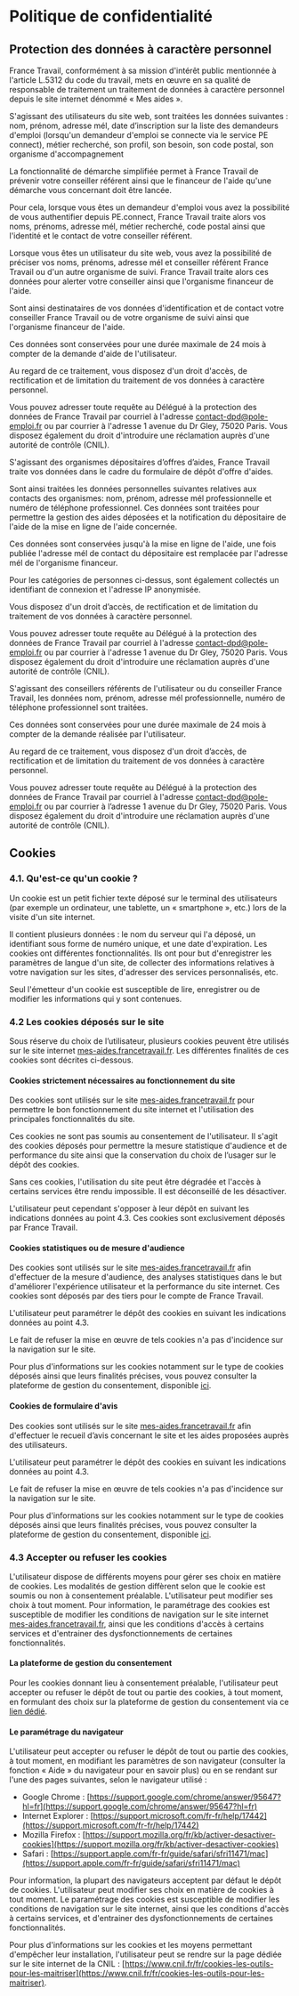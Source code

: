 Politique de confidentialité
============================

Protection des données à caractère personnel
--------------------------------------------

France Travail, conformément à sa mission d'intérêt public mentionnée à l'article L.5312 du code du travail, mets en œuvre en sa qualité de responsable de traitement un traitement de données à caractère personnel depuis le site internet dénommé « Mes aides ».

S'agissant des utilisateurs du site web, sont traitées les données suivantes : nom, prénom, adresse mél, date d’inscription sur la liste des demandeurs d'emploi (lorsqu'un demandeur d'emploi se connecte via le service PE connect), métier recherché, son profil, son besoin, son code postal, son organisme d'accompagnement

La fonctionnalité de démarche simplifiée permet à France Travail de prévenir votre conseiller référent ainsi que le financeur de l'aide qu'une démarche vous concernant doit être lancée.

Pour cela, lorsque vous êtes un demandeur d'emploi vous avez la possibilité de vous authentifier depuis PE.connect, France Travail traite alors vos noms, prénoms, adresse mél, métier recherché, code postal ainsi que l'identité et le contact de votre conseiller référent.

Lorsque vous êtes un utilisateur du site web, vous avez la possibilité de préciser vos noms, prénoms, adresse mél et conseiller référent France Travail ou d'un autre organisme de suivi. France Travail traite alors ces données pour alerter votre conseiller ainsi que l'organisme financeur de l'aide.

Sont ainsi destinataires de vos données d'identification et de contact votre conseiller France Travail ou de votre organisme de suivi ainsi que l'organisme financeur de l'aide.

Ces données sont conservées pour une durée maximale de 24 mois à compter de la demande d'aide de l'utilisateur.

Au regard de ce traitement, vous disposez d'un droit d'accès, de rectification et de limitation du traitement de vos données à caractère personnel.

Vous pouvez adresser toute requête au Délégué à la protection des données de France Travail par courriel à l'adresse [contact-dpd@pole-emploi.fr](mailto:contact-dpd@pole-emploi.fr) ou par courrier à l'adresse 1 avenue du Dr Gley, 75020 Paris. Vous disposez également du droit d'introduire une réclamation auprès d'une autorité de contrôle (CNIL).

S'agissant des organismes dépositaires d’offres d’aides, France Travail traite vos données dans le cadre du formulaire de dépôt d'offre d'aides.

Sont ainsi traitées les données personnelles suivantes relatives aux contacts des organismes: nom, prénom, adresse mél professionnelle et numéro de téléphone professionnel. Ces données sont traitées pour permettre la gestion des aides déposées et la notification du dépositaire de l'aide de la mise en ligne de l'aide concernée.

Ces données sont conservées jusqu'à la mise en ligne de l'aide, une fois publiée l'adresse mél de contact du dépositaire est remplacée par l'adresse mél de l'organisme financeur.

Pour les catégories de personnes ci-dessus, sont également collectés un identifiant de connexion et l'adresse IP anonymisée.

Vous disposez d'un droit d’accès, de rectification et de limitation du traitement de vos données à caractère personnel.

Vous pouvez adresser toute requête au Délégué à la protection des données de France Travail par courriel à l'adresse [contact-dpd@pole-emploi.fr](mailto:contact-dpd@pole-emploi.fr) ou par courrier à l'adresse 1 avenue du Dr Gley, 75020 Paris. Vous disposez également du droit d'introduire une réclamation auprès d'une autorité de contrôle (CNIL).

S'agissant des conseillers référents de l'utilisateur ou du conseiller France Travail, les données nom, prénom, adresse mél professionnelle, numéro de téléphone professionnel sont traitées.

Ces données sont conservées pour une durée maximale de 24 mois à compter de la demande réalisée par l'utilisateur.

Au regard de ce traitement, vous disposez d'un droit d’accès, de rectification et de limitation du traitement de vos données à caractère personnel.

Vous pouvez adresser toute requête au Délégué à la protection des données de France Travail par courriel à l'adresse [contact-dpd@pole-emploi.fr](mailto:contact-dpd@pole-emploi.fr) ou par courrier à l’adresse 1 avenue du Dr Gley, 75020 Paris. Vous disposez également du droit d'introduire une réclamation auprès d'une autorité de contrôle (CNIL).

Cookies
-------

### 4.1. Qu'est-ce qu'un cookie ?

Un cookie est un petit fichier texte déposé sur le terminal des utilisateurs (par exemple un ordinateur, une tablette, un « smartphone », etc.) lors de la visite d'un site internet.

Il contient plusieurs données : le nom du serveur qui l'a déposé, un identifiant sous forme de numéro unique, et une date d'expiration. Les cookies ont différentes fonctionnalités. Ils ont pour but d'enregistrer les paramètres de langue d'un site, de collecter des informations relatives à votre navigation sur les sites, d'adresser des services personnalisés, etc.

Seul l'émetteur d'un cookie est susceptible de lire, enregistrer ou de modifier les informations qui y sont contenues.

### 4.2 Les cookies déposés sur le site

Sous réserve du choix de l’utilisateur, plusieurs cookies peuvent être utilisés sur le site internet [mes-aides.francetravail.fr](https://mes-aides.francetravail.fr/). Les différentes finalités de ces cookies sont décrites ci-dessous.

#### Cookies strictement nécessaires au fonctionnement du site

Des cookies sont utilisés sur le site [mes-aides.francetravail.fr](https://mes-aides.francetravail.fr/) pour permettre le bon fonctionnement du site internet et l'utilisation des principales fonctionnalités du site.

Ces cookies ne sont pas soumis au consentement de l'utilisateur. Il s'agit des cookies déposés pour permettre la mesure statistique d'audience et de performance du site ainsi que la conservation du choix de l’usager sur le dépôt des cookies.

Sans ces cookies, l'utilisation du site peut être dégradée et l'accès à certains services être rendu impossible. Il est déconseillé de les désactiver.

L'utilisateur peut cependant s'opposer à leur dépôt en suivant les indications données au point 4.3. Ces cookies sont exclusivement déposés par France Travail.

#### Cookies statistiques ou de mesure d'audience

Des cookies sont utilisés sur le site [mes-aides.francetravail.fr](https://mes-aides.francetravail.fr/) afin d'effectuer de la mesure d'audience, des analyses statistiques dans le but d'améliorer l'expérience utilisateur et la performance du site internet. Ces cookies sont déposés par des tiers pour le compte de France Travail.

L'utilisateur peut paramétrer le dépôt des cookies en suivant les indications données au point 4.3.

Le fait de refuser la mise en œuvre de tels cookies n'a pas d'incidence sur la navigation sur le site.

Pour plus d'informations sur les cookies notamment sur le type de cookies déposés ainsi que leurs finalités précises, vous pouvez consulter la plateforme de gestion du consentement, disponible [ici](#).

#### Cookies de formulaire d'avis

Des cookies sont utilisés sur le site [mes-aides.francetravail.fr](https://mes-aides.francetravail.fr/) afin d'effectuer le recueil d’avis concernant le site et les aides proposées auprès des utilisateurs.

L'utilisateur peut paramétrer le dépôt des cookies en suivant les indications données au point 4.3.

Le fait de refuser la mise en œuvre de tels cookies n'a pas d'incidence sur la navigation sur le site.

Pour plus d'informations sur les cookies notamment sur le type de cookies déposés ainsi que leurs finalités précises, vous pouvez consulter la plateforme de gestion du consentement, disponible [ici](#).

### 4.3 Accepter ou refuser les cookies

L'utilisateur dispose de différents moyens pour gérer ses choix en matière de cookies. Les modalités de gestion diffèrent selon que le cookie est soumis ou non à consentement préalable. L'utilisateur peut modifier ses choix à tout moment. Pour information, le paramétrage des cookies est susceptible de modifier les conditions de navigation sur le site internet [mes-aides.francetravail.fr](https://mes-aides.francetravail.fr/), ainsi que les conditions d'accès à certains services et d'entrainer des dysfonctionnements de certaines fonctionnalités.

#### La plateforme de gestion du consentement

Pour les cookies donnant lieu à consentement préalable, l'utilisateur peut accepter ou refuser le dépôt de tout ou partie des cookies, à tout moment, en formulant des choix sur la plateforme de gestion du consentement via ce [lien dédié](#).

#### Le paramétrage du navigateur

L'utilisateur peut accepter ou refuser le dépôt de tout ou partie des cookies, à tout moment, en modifiant les paramètres de son navigateur (consulter la fonction « Aide » du navigateur pour en savoir plus) ou en se rendant sur l'une des pages suivantes, selon le navigateur utilisé :

* Google Chrome : [https://support.google.com/chrome/answer/95647?hl=fr](https://support.google.com/chrome/answer/95647?hl=fr)
* Internet Explorer : [https://support.microsoft.com/fr-fr/help/17442](https://support.microsoft.com/fr-fr/help/17442)
* Mozilla Firefox : [https://support.mozilla.org/fr/kb/activer-desactiver-cookies](https://support.mozilla.org/fr/kb/activer-desactiver-cookies)
* Safari : [https://support.apple.com/fr-fr/guide/safari/sfri11471/mac](https://support.apple.com/fr-fr/guide/safari/sfri11471/mac)

Pour information, la plupart des navigateurs acceptent par défaut le dépôt de cookies. L'utilisateur peut modifier ses choix en matière de cookies à tout moment. Le paramétrage des cookies est susceptible de modifier les conditions de navigation sur le site internet, ainsi que les conditions d'accès à certains services, et d'entrainer des dysfonctionnements de certaines fonctionnalités.

Pour plus d'informations sur les cookies et les moyens permettant d'empêcher leur installation, l'utilisateur peut se rendre sur la page dédiée sur le site internet de la CNIL : [https://www.cnil.fr/fr/cookies-les-outils-pour-les-maitriser](https://www.cnil.fr/fr/cookies-les-outils-pour-les-maitriser).